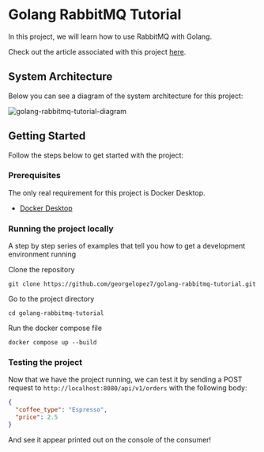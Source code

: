 # Golang RabbitMQ Tutorial

In this project, we will learn how to use RabbitMQ with Golang.

Check out the article associated with this project [here](https://medium.com/@george.benjamin.lopez/connecting-to-rabbitmq-using-golang-835b18d735a2).

## System Architecture

Below you can see a diagram of the system architecture for this project:

![golang-rabbitmq-tutorial-diagram](https://github.com/user-attachments/assets/a4b0a8ad-064c-4c77-a773-0835652283c3)

## Getting Started

Follow the steps below to get started with the project:

### Prerequisites

The only real requirement for this project is Docker Desktop.

- [Docker Desktop](https://www.docker.com/products/docker-desktop/)

### Running the project locally

A step by step series of examples that tell you how to get a development
environment running

Clone the repository

    git clone https://github.com/georgelopez7/golang-rabbitmq-tutorial.git

Go to the project directory

    cd golang-rabbitmq-tutorial

Run the docker compose file

    docker compose up --build

### Testing the project

Now that we have the project running, we can test it by sending a POST request to `http://localhost:8080/api/v1/orders` with the following body:

```json
{
  "coffee_type": "Espresso",
  "price": 2.5
}
```

And see it appear printed out on the console of the consumer!
